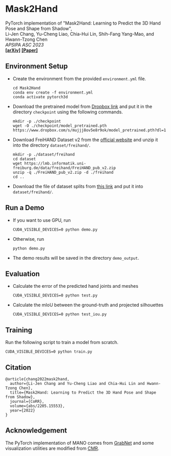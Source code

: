 # Mask2Hand

PyTorch implementation of "Mask2Hand: Learning to Predict the 3D Hand Pose and Shape from Shadow", \
Li-Jen Chang, Yu-Cheng Liao, Chia-Hui Lin, Shih-Fang Yang-Mao, and Hwann-Tzong Chen \
*APSIPA ASC 2023* \
[**[arXiv]**](https://arxiv.org/abs/2205.15553) [**[Paper]**](https://htchen.github.io/APSIPA_2023_Mask2Hand.pdf)

## Environment Setup
+ Create the environment from the provided `environment.yml` file.
  ```
  cd Mask2Hand
  conda env create -f environment.yml
  conda activate pytorch3d
  ```
+ Download the pretrained model from [Dropbox link](https://www.dropbox.com/s/mujjj8ov5e8r9ok/model_pretrained.pth?dl=1) and put it in the directory `checkpoint` using the following commands.
  ```
  mkdir -p ./checkpoint
  wget -O ./checkpoint/model_pretrained.pth https://www.dropbox.com/s/mujjj8ov5e8r9ok/model_pretrained.pth?dl=1
  ```
+ Download FreiHAND Dataset v2 from the [official website](https://lmb.informatik.uni-freiburg.de/resources/datasets/FreihandDataset.en.html) and unzip it into the directory `dataset/freihand/`.
  ```
  mkdir -p ./dataset/freihand
  cd dataset
  wget https://lmb.informatik.uni-freiburg.de/data/freihand/FreiHAND_pub_v2.zip
  unzip -q ./FreiHAND_pub_v2.zip -d ./freihand
  cd ..
  ```
+ Download the file of dataset splits from [this link](https://www.dropbox.com/scl/fi/u9oct803g06v40uxb6ote/FreiHand_split_ids.json?rlkey=ac86o9975s1r9vpb0txk3d1yx&st=o4vzgluc&dl=1) and put it into `dataset/freihand/`.

## Run a Demo
+ If you want to use GPU, run
  ```
  CUDA_VISIBLE_DEVICES=0 python demo.py
  ```
+ Otherwise, run
  ```
  python demo.py
  ```
+ The demo results will be saved in the directory `demo_output`.

## Evaluation
+ Calculate the error of the predicted hand joints and meshes
  ```
  CUDA_VISIBLE_DEVICES=0 python test.py
  ```
+ Calculate the mIoU between the ground-truth and projected silhouettes
  ```
  CUDA_VISIBLE_DEVICES=0 python test_iou.py
  ```

## Training
Run the following script to train a model from scratch.
```
CUDA_VISIBLE_DEVICES=0 python train.py
```

## Citation
```
@article{chang2022mask2hand,
  author={Li-Jen Chang and Yu-Cheng Liao and Chia-Hui Lin and Hwann-Tzong Chen},
  title={Mask2Hand: Learning to Predict the 3D Hand Pose and Shape from Shadow},
  journal={CoRR},
  volume={abs/2205.15553},
  year={2022}
}
```

## Acknowledgement
The PyTorch implementation of MANO comes from [GrabNet](https://github.com/otaheri/MANO) and some visualization utilities are modified from [CMR](https://github.com/SeanChenxy/HandMesh).


